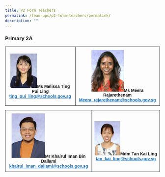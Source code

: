```yaml
---
title: P2 Form Teachers
permalink: /team-ups/p2-form-teachers/permalink/
description: ""
---
```

### **Primary 2A**

<style type="text/css">
.tg  {border-collapse:collapse;border-spacing:0;}
.tg td{border-color:black;border-style:solid;border-width:1px;font-family:Arial, sans-serif;font-size:14px;
  overflow:hidden;padding:10px 5px;word-break:normal;}
.tg th{border-color:black;border-style:solid;border-width:1px;font-family:Arial, sans-serif;font-size:14px;
  font-weight:normal;overflow:hidden;padding:10px 5px;word-break:normal;}
.tg .tg-f4yw{background-color:#FFF;text-align:center;vertical-align:middle}
.tg .tg-vgmr{background-color:#;text-align:center;vertical-align:middle}
</style>
<table class="tg">
<thead>
  <tr>
    <td colspan="2" class="tg-vgmr"><img style="width:40%" src="/images/Our%20Team%20UPS/P2%20Form%20Teachers/Melissa.jpg"><span style="font-weight:bold">Ms Melissa Ting Pui Ling</span><br><span style="font-weight:bold"><a rel="noopener noreferrer" target="_blank" href="mailto:ting_pui_ling@schools.gov.sg"><span style="text-decoration:underline;color:#1E73BE;background-color:transparent">ting_pui_ling@schools.gov.sg</span></a></span></td>
    <td class="tg-vgmr"><img style="width:40%" src="/images/Our%20Team%20UPS/Tamil%20Language%20Teachers/meera.jpg"><span style="font-weight:bold">Ms Meera Rajarethenam</span><br><span style="font-weight:bold"><a rel="noopener noreferrer" target="_blank" href="mailto:Meera_rajarethenam@schools.gov.sg"><span style="text-decoration:underline;color:#1E73BE;background-color:transparent">Meera_rajarethenam@schools.gov.sg</span></a></span><br>
		</td>
	</tr>
	</thead>
	</table>
	
	
	


	
<style type="text/css">
.tg  {border-collapse:collapse;border-spacing:0;}
.tg td{border-color:black;border-style:solid;border-width:1px;font-family:Arial, sans-serif;font-size:14px;
  overflow:hidden;padding:10px 5px;word-break:normal;}
.tg th{border-color:black;border-style:solid;border-width:1px;font-family:Arial, sans-serif;font-size:14px;
  font-weight:normal;overflow:hidden;padding:10px 5px;word-break:normal;}
.tg .tg-f4yw{background-color:#FFF;text-align:center;vertical-align:middle}
.tg .tg-vgmr{background-color:#;text-align:center;vertical-align:middle}
</style>
<table class="tg">
<thead>
<body>
  <tr>
    <td colspan="2" class="tg-vgmr"><img style="width:40%" src="/images/Our%20Team%20UPS/P2%20Form%20Teachers/mr%20khairul%20iman%20bin%20dailami.jpg"><span style="font-weight:bold">Mr Khairul Iman Bin Dailami</span><br><span style="font-weight:bold"><a rel="noopener noreferrer" target="_blank" href="mailto:
khairul_iman_dailami@schools.gov.sg"><span style="text-decoration:underline;color:#1E73BE;background-color:transparent">
khairul_iman_dailami@schools.gov.sg</span></a></span></td>
    <td class="tg-vgmr"><img style="width:40%" src="/images/Our%20Team%20UPS/Learning%20Support%20Teachers/mdm%20tan%20kai%20ling.jpg"><span style="font-weight:bold">Mdm Tan Kai Ling</span><br><span style="font-weight:bold"><a rel="noopener noreferrer" target="_blank" href="mailto:tan_kai_ling@schools.gov.sg"><span style="text-decoration:underline;color:#1E73BE;background-color:transparent">tan_kai_ling@schools.gov.sg</span></a></span><br>
		</td>
	</body>
	</table>